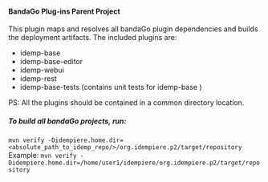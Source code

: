 #### BandaGo Plug-ins Parent Project

This plugin maps and resolves all bandaGo plugin dependencies and builds the deployment artifacts.
The included plugins are: 
* idemp-base
* idemp-base-editor
* idemp-webui
* idemp-rest
* idemp-base-tests (contains unit tests for idemp-base )

PS: All the plugins should be contained in a common directory location.

##### To build all bandaGo projects, run:

`mvn verify -Didempiere.home.dir=<absolute_path_to_idemp_repo/>/org.idempiere.p2/target/repository`
Example: 
`mvn verify -Didempiere.home.dir=/home/user1/idempiere/org.idempiere.p2/target/repository`
